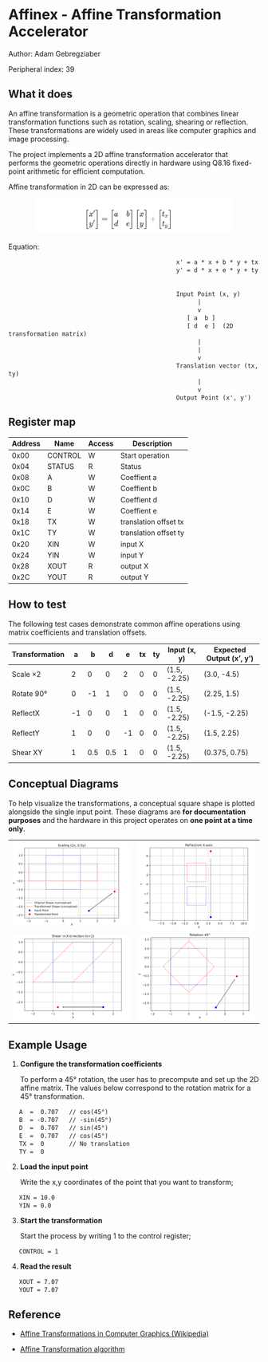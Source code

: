<!---

This file is used to generate your project datasheet. Please fill in the information below and delete any unused
sections.

The peripheral index is the number TinyQV will use to select your peripheral.  You will pick a free
slot when raising the pull request against the main TinyQV repository, and can fill this in then.  You
also need to set this value as the PERIPHERAL_NUM in your test script.

You can also include images in this folder and reference them in the markdown. Each image must be less than
512 kb in size, and the combined size of all images must be less than 1 MB.
-->

# Affinex - Affine Transformation Accelerator

Author: Adam Gebregziaber

Peripheral index: 39

## What it does

An affine transformation is a geometric operation that combines linear transformation functions such as rotation, scaling, shearing or reflection. These transformations are widely used in areas like computer graphics and image processing.

The project implements a 2D affine transformation accelerator that performs the geometric operations directly in hardware using Q8.16 fixed-point arithmetic for efficient computation.


Affine transformation in 2D can be expressed as:
<div align="center">

<tr>
<td><img src="affine.png" alt="Affine" width="400"></td>
</tr>

</div>


Equation:
 

                                                   x' = a * x + b * y + tx
                                                   y' = d * x + e * y + ty


                                                   Input Point (x, y)
                                                         |
                                                         v
                                                      [ a  b ]
                                                      [ d  e ]  (2D transformation matrix)
                                                         |
                                                         |
                                                         v
                                                   Translation vector (tx, ty)
                                                         |
                                                         v
                                                   Output Point (x', y')



## Register map



| Address | Name       | Access | Description           |
|---------|------------|--------|-----------------------|
| 0x00    | CONTROL    | W      | Start operation       |
| 0x04    | STATUS     | R      | Status                |
| 0x08    | A          | W      | Coeffient a           |
| 0x0C    | B          | W      | Coeffient b           |
| 0x10    | D          | W      | Coeffient d           |
| 0x14    | E          | W      | Coeffient e           |
| 0x18    | TX         | W      | translation offset tx |
| 0x1C    | TY         | W      | translation offset ty |
| 0x20    | XIN        | W      | input X               |
| 0x24    | YIN        | W      | input Y               |
| 0x28    | XOUT       | R      | output X              |
| 0x2C    | YOUT       | R      | output Y              |

</div>

## How to test

The following test cases demonstrate common affine operations using matrix coefficients and translation offsets.



| Transformation | a  | b   | d   | e  | tx   | ty   | Input (x, y) | Expected Output (x’, y’) |
| -------------- | -- | --- | --- | -- | ---- | ---- | ------------ | ------------------------ |
| Scale ×2       | 2  | 0   | 0   | 2  | 0    | 0    | (1.5, -2.25) | (3.0, -4.5)              |
| Rotate 90°     | 0  | -1  | 1   | 0  | 0    | 0    | (1.5, -2.25) | (2.25, 1.5)              |
| ReflectX       | -1 | 0   | 0   | 1  | 0    | 0    | (1.5, -2.25) | (-1.5, -2.25)            |
| ReflectY       | 1  | 0   | 0   | -1 | 0    | 0    | (1.5, -2.25) | (1.5, 2.25)              |
| Shear XY       | 1  | 0.5 | 0.5 | 1  | 0    | 0    | (1.5, -2.25) | (0.375, 0.75)            |


</div>

## Conceptual Diagrams

To help visualize the transformations, a conceptual square shape is plotted alongside the single input point. These diagrams are **for documentation purposes** and the hardware in this project operates on **one point at a time only**.

<div align="center">
<table>
<tr>
<td><img src="scale.png" alt="Rotation" width="350"></td>
<td><img src="reflection.png" alt="Scaling" width="350"></td>
</tr>
<tr>
<td><img src="shear.png" alt="Horizontal Shear" width="350"></td>
<td><img src="rotation.png" alt="Translation" width="350"></td>
</tr>
</table>
</div>


## Example Usage

1. **Configure the transformation coefficients**

   To perform a 45° rotation, the user has to precompute and set up the 2D affine matrix. The values below correspond to the rotation 
   matrix for a 45° transformation.

```text
   A  =  0.707   // cos(45°)
   B  = -0.707   // -sin(45°)
   D  =  0.707   // sin(45°)
   E  =  0.707   // cos(45°)
   TX =  0       // No translation
   TY =  0

```

2. **Load the input point**

   Write the x,y coordinates of the point that you want to transform;

```text
   XIN = 10.0
   YIN = 0.0
```

3. **Start the transformation**

   Start the process by writing 1 to the control register;

```text
   CONTROL = 1
```
4. **Read the result**

```text
   XOUT = 7.07
   YOUT = 7.07

```


## Reference 

- [Affine Transformations in Computer Graphics (Wikipedia)](https://en.wikipedia.org/wiki/Transformation_matrix#Affine_transformations)

- [Affine Transformation algorithm](https://www.algorithm-archive.org/contents/affine_transformations/affine_transformations.html)
